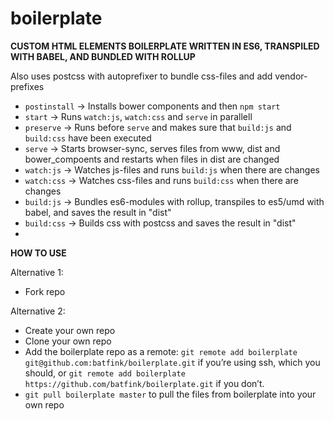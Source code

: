 # boilerplate

**CUSTOM HTML ELEMENTS BOILERPLATE WRITTEN IN ES6, TRANSPILED WITH BABEL, AND BUNDLED WITH ROLLUP**

Also uses postcss with autoprefixer to bundle css-files and add vendor-prefixes

- `postinstall` -> Installs bower components and then `npm start`
- `start` -> Runs `watch:js`, `watch:css` and `serve` in parallell
- `preserve` -> Runs before `serve` and makes sure that `build:js` and `build:css` have been executed
- `serve` -> Starts browser-sync, serves files from www, dist and bower_compoents and restarts when files in dist are changed
- `watch:js` -> Watches js-files and runs `build:js` when there are changes
- `watch:css` -> Watches css-files and runs `build:css` when there are changes
- `build:js` -> Bundles es6-modules with rollup, transpiles to es5/umd with babel, and saves the result in "dist"
- `build:css` -> Builds css with postcss and saves the result in "dist"
- 

**HOW TO USE**

Alternative 1: 
- Fork repo

Alternative 2:
- Create your own repo
- Clone your own repo
- Add the boilerplate repo as a remote: `git remote add boilerplate git@github.com:batfink/boilerplate.git` if you’re using ssh, which you should, or `git remote add boilerplate https://github.com/batfink/boilerplate.git` if you don’t.
- `git pull boilerplate master` to pull the files from boilerplate into your own repo


